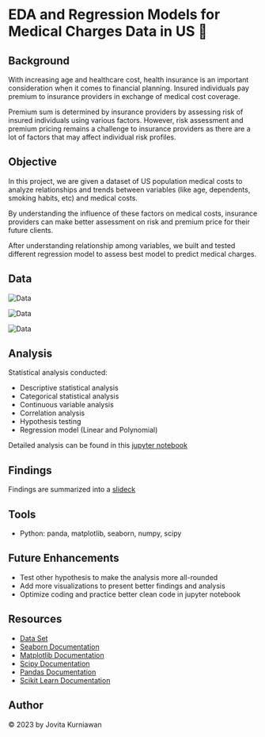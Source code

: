 
# EDA and Regression Models for Medical Charges Data in US 🏥

## Background

With increasing age and healthcare cost, health insurance is an important consideration when it comes to financial planning. 
Insured individuals pay premium to insurance providers in exchange of medical cost coverage. 

Premium sum is determined by insurance providers by assessing risk of insured individuals using various factors. 
However, risk assessment and premium pricing remains a challenge to insurance providers as there are a lot of factors that may affect individual risk profiles. 


## Objective 
In this project, we are given a dataset of US population medical costs to analyze relationships and trends between variables (like age, dependents, smoking habits, etc) and medical costs. 

By understanding the influence of these factors on medical costs, insurance providers can make better assessment on risk and premium price for their future clients. 

After understanding relationship among variables, we built and tested different regression model to assess best model to predict medical charges. 


## Data 

![Data](https://i.postimg.cc/KzjWtrZY/Screenshot-2022-10-13-at-3-46-47-AM.png)


![Data](https://i.postimg.cc/hPVKJgy5/Screenshot-2022-10-13-at-3-47-50-AM.png)

![Data](https://i.postimg.cc/50HVfMQp/Screenshot-2022-10-13-at-3-48-21-AM.png)

## Analysis 

Statistical analysis conducted: 
- Descriptive statistical analysis
- Categorical statistical analysis 
- Continuous variable analysis
- Correlation analysis
- Hypothesis testing 
- Regression model (Linear and Polynomial)

Detailed analysis can be found in this [jupyter notebook](https://github.com/jovitakurniawan/eda-us-medicalcharges/blob/main/EDA%20into%20Medical%20Charges%20Data%20in%20US.ipynb)


## Findings 

Findings are summarized into a [slideck](https://github.com/jovitakurniawan/regression-project/blob/main/EDA%20and%20Regression%20Model%20for%20US%20Medical%20Charges.pdf)  


## Tools  
- Python: panda, matplotlib, seaborn, numpy, scipy


## Future Enhancements 
- Test other hypothesis to make the analysis more all-rounded
- Add more visualizations to present better findings and analysis 
- Optimize coding and practice better clean code in jupyter notebook 


## Resources

- [Data Set](https://www.kaggle.com/datasets/mirichoi0218/insurance)
- [Seaborn Documentation](https://seaborn.pydata.org/)
- [Matplotlib Documentation](https://matplotlib.org/)
- [Scipy Documentation](https://docs.scipy.org/doc/scipy/)
- [Pandas Documentation](https://pandas.pydata.org/docs/)
- [Scikit Learn Documentation](https://scikit-learn.org/stable/)


## Author 

© 2023 by Jovita Kurniawan 
 
